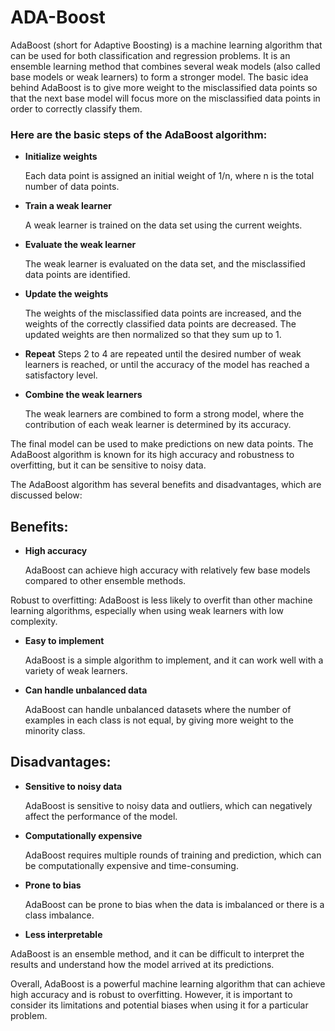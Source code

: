 # ADA-Boost
AdaBoost (short for Adaptive Boosting) is a machine learning algorithm that can be used for both classification and regression problems. It is an ensemble learning method that combines several weak models (also called base models or weak learners) to form a stronger model. The basic idea behind AdaBoost is to give more weight to the misclassified data points so that the next base model will focus more on the misclassified data points in order to correctly classify them.

### Here are the basic steps of the AdaBoost algorithm:

- __Initialize weights__

    Each data point is assigned an initial weight of 1/n, where n is the total number of data points.

- __Train a weak learner__

    A weak learner is trained on the data set using the current weights.

- __Evaluate the weak learner__

    The weak learner is evaluated on the data set, and the misclassified data points are identified.

- __Update the weights__

    The weights of the misclassified data points are increased, and the weights of the correctly classified data points are decreased. The updated weights are then normalized so that they sum up to 1.

- __Repeat__
   Steps 2 to 4 are repeated until the desired number of weak learners is reached, or until the accuracy of the model has reached a satisfactory level.


- __Combine the weak learners__

   The weak learners are combined to form a strong model, where the contribution of each weak learner is determined by its accuracy.

The final model can be used to make predictions on new data points. The AdaBoost algorithm is known for its high accuracy and robustness to overfitting, but it can be sensitive to noisy data.

The AdaBoost algorithm has several benefits and disadvantages, which are discussed below:

## Benefits:

- __High accuracy__
   
   AdaBoost can achieve high accuracy with relatively few base models compared to other ensemble methods.

Robust to overfitting: AdaBoost is less likely to overfit than other machine learning algorithms, especially when using weak learners with low complexity.

- __Easy to implement__

    AdaBoost is a simple algorithm to implement, and it can work well with a variety of weak learners.

- __Can handle unbalanced data__

   AdaBoost can handle unbalanced datasets where the number of examples in each class is not equal, by giving more weight to the minority class.

## Disadvantages:

- __Sensitive to noisy data__

    AdaBoost is sensitive to noisy data and outliers, which can negatively affect the performance of the model.

- __Computationally expensive__

    AdaBoost requires multiple rounds of training and prediction, which can be computationally expensive and time-consuming.

- __Prone to bias__

    AdaBoost can be prone to bias when the data is imbalanced or there is a class imbalance.

- __Less interpretable__

AdaBoost is an ensemble method, and it can be difficult to interpret the results and understand how the model arrived at its predictions.

Overall, AdaBoost is a powerful machine learning algorithm that can achieve high accuracy and is robust to overfitting. However, it is important to consider its limitations and potential biases when using it for a particular problem.



